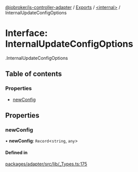 [@iobroker/js-controller-adapter](../README.md) / [Exports](../modules.md) / [<internal\>](../modules/internal_.md) / InternalUpdateConfigOptions

# Interface: InternalUpdateConfigOptions

[<internal>](../modules/internal_.md).InternalUpdateConfigOptions

## Table of contents

### Properties

- [newConfig](internal_.InternalUpdateConfigOptions.md#newconfig)

## Properties

### newConfig

• **newConfig**: `Record`<`string`, `any`\>

#### Defined in

[packages/adapter/src/lib/_Types.ts:175](https://github.com/ioBroker/ioBroker.js-controller/blob/3090c793/packages/adapter/src/lib/_Types.ts#L175)
